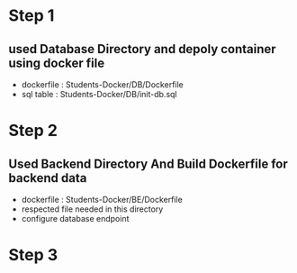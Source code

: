 # Step 1 

## used Database Directory and depoly container using docker file 
  - dockerfile : Students-Docker/DB/Dockerfile
  - sql table  : Students-Docker/DB/init-db.sql

# Step 2 

## Used Backend Directory And Build Dockerfile for backend data 
-  dockerfile : Students-Docker/BE/Dockerfile 
-  respected file needed in this directory 
-  configure database endpoint 

# Step 3


